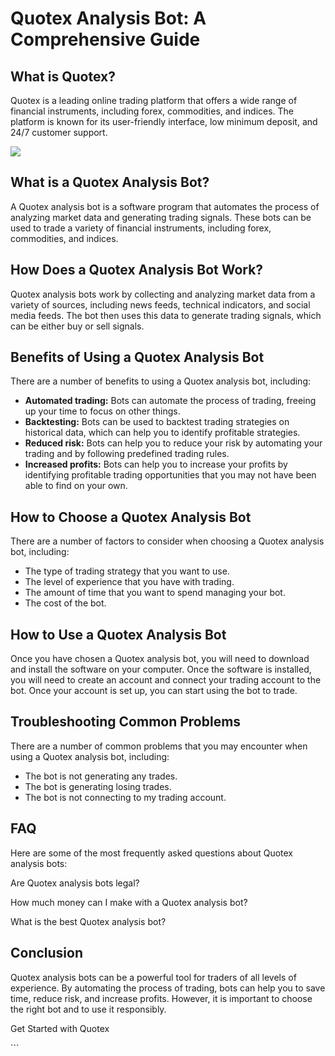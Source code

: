 # Quotex Analysis Bot: A Comprehensive Guide

## What is Quotex?

Quotex is a leading online trading platform that offers a wide range of
financial instruments, including forex, commodities, and indices. The
platform is known for its user-friendly interface, low minimum deposit,
and 24/7 customer support.

[![](https://static.quotex.io/files/4_en/300_250.jpg)](https://traff.sbs/brokerqxlid)

## What is a Quotex Analysis Bot?

A Quotex analysis bot is a software program that automates the process
of analyzing market data and generating trading signals. These bots can
be used to trade a variety of financial instruments, including forex,
commodities, and indices.

## How Does a Quotex Analysis Bot Work?

Quotex analysis bots work by collecting and analyzing market data from a
variety of sources, including news feeds, technical indicators, and
social media feeds. The bot then uses this data to generate trading
signals, which can be either buy or sell signals.

## Benefits of Using a Quotex Analysis Bot

There are a number of benefits to using a Quotex analysis bot,
including:

-   **Automated trading:** Bots can automate the process of trading,
    freeing up your time to focus on other things.
-   **Backtesting:** Bots can be used to backtest trading strategies on
    historical data, which can help you to identify profitable
    strategies.
-   **Reduced risk:** Bots can help you to reduce your risk by
    automating your trading and by following predefined trading rules.
-   **Increased profits:** Bots can help you to increase your profits by
    identifying profitable trading opportunities that you may not have
    been able to find on your own.

## How to Choose a Quotex Analysis Bot

There are a number of factors to consider when choosing a Quotex
analysis bot, including:

-   The type of trading strategy that you want to use.
-   The level of experience that you have with trading.
-   The amount of time that you want to spend managing your bot.
-   The cost of the bot.

## How to Use a Quotex Analysis Bot

Once you have chosen a Quotex analysis bot, you will need to download
and install the software on your computer. Once the software is
installed, you will need to create an account and connect your trading
account to the bot. Once your account is set up, you can start using the
bot to trade.

## Troubleshooting Common Problems

There are a number of common problems that you may encounter when using
a Quotex analysis bot, including:

-   The bot is not generating any trades.
-   The bot is generating losing trades.
-   The bot is not connecting to my trading account.

## FAQ

Here are some of the most frequently asked questions about Quotex
analysis bots:

Are Quotex analysis bots legal?

How much money can I make with a Quotex analysis bot?

What is the best Quotex analysis bot?

## Conclusion

Quotex analysis bots can be a powerful tool for traders of all levels of
experience. By automating the process of trading, bots can help you to
save time, reduce risk, and increase profits. However, it is important
to choose the right bot and to use it responsibly.

Get Started with Quotex

\`\`\`

